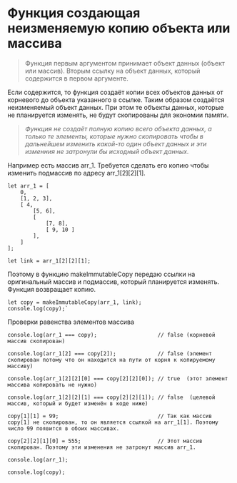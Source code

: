 # Функция создающая неизменяемую копию объекта или массива
> Функция первым аргументом принимает объект данных (объект или массив). Вторым ссылку на объект данных, который содержится в первом аргументе.

Если содержится, то функция создаёт копии всех объектов данных от корневого до объекта указанного в ссылке. Таким образом создаётся неизменяемый объект данных. При этом те объекты данных, которые не планируется изменять, не будут скопированы для экономии памяти.

> *Функция не создаёт полную копию всего объекта данных, а только те элементы, которые нужно скопировать чтобы в дальнейшем изменить какой-то один объект данных и эти изменния не затронули бы исходный объект данных.*

Например есть массив arr_1. Требуется сделать его копию чтобы изменить подмассив по адресу arr_1[2][2][1]. 

    let arr_1 = [
        0,
        [1, 2, 3],
        [ 4,
            [5, 6],
            [
                [7, 8],
                [ 9, 10 ]
            ],
        ]
    ];

    let link = arr_1[2][2][1];

Поэтому в функцию makeImmutableCopy передаю ссылки на оригинальный массив и подмассив, который планируется изменять. Функция возвращает копию.

    let copy = makeImmutableCopy(arr_1, link);
    console.log(copy);`

Проверки равенства элементов массива

    console.log(arr_1 === copy);                   // false (корневой массив скопирован)

    console.log(arr_1[2] === copy[2]);             // false (элемент скопирован потому что он находится на пути от корня к копируемому массиву)

    console.log(arr_1[2][2][0] === copy[2][2][0]); // true  (этот элемент массива копировать не нужно)

    console.log(arr_1[2][2][1] === copy[2][2][1]); // false  (целевой массив, который и будет изменён в коде ниже)

    copy[1][1] = 99;                               // Так как массив copy[1] не скопирован, то он является ссылкой на arr_1[1]. Поэтому число 99 появится в обоих массивах.

    copy[2][2][1][0] = 555;                        // Этот массив скопирован. Поэтому эти изменения не затронут массив arr_1.

    console.log(arr_1);

    console.log(copy);
